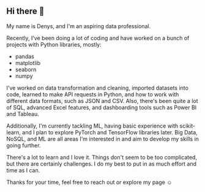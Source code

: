 ## Hi there 👋

My name is Denys, and I'm an aspiring data professional.  

Recently, I've been doing a lot of coding and have worked on a bunch of projects with Python libraries, mostly:
- pandas
- matplotlib
- seaborn
- numpy

I've worked on data transformation and cleaning, imported datasets into code, learned to make API requests in Python, and how to work with different data formats, such as JSON and CSV. 
Also, there's been quite a lot of SQL, advanced Excel features, and dashboarding tools such as Power BI and Tableau.

Additionally, I'm currently tackling ML, having basic experience with scikit-learn, and I plan to explore PyTorch and TensorFlow libraries later.
Big Data, NoSQL, and ML are all areas I'm interested in and aim to develop my skills in going further.

There's a lot to learn and I love it. Things don't seem to be too complicated, but there are certainly challenges. 
I do my best to put in as much effort and time as I can.

Thanks for your time, feel free to reach out or explore my page ☺

